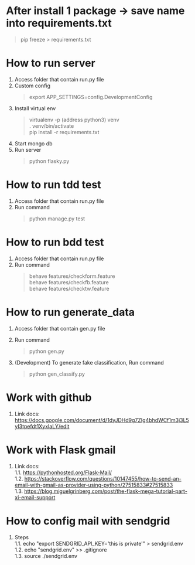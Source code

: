 After install 1 package -> save name into requirements.txt
=======================================
 > pip freeze > requirements.txt

How to run server
=======================================
1. Access folder that contain run.py file
2. Custom config
    > export APP_SETTINGS=config.DevelopmentConfig
3. Install virtual env
    > virtualenv -p (address python3) venv <br>
     . venv/bin/activate <br>
     pip install -r requirements.txt
4. Start mongo db
5. Run server
    > python flasky.py <br>

How to run tdd test
=======================================
1. Access folder that contain run.py file
2. Run command
    > python manage.py test
    
How to run bdd test
=======================================
1. Access folder that contain run.py file
2. Run command
    > behave features/checkform.feature <br>
     behave features/checkfb.feature <br>
     behave features/checktw.feature
                  
How to run generate_data
=======================================
1. Access folder that contain gen.py file
2. Run command
    > python gen.py <br>

3. (Development) To generate fake classification, Run command
    > python gen_classify.py <br>

Work with github
=======================================
1. Link docs: https://docs.google.com/document/d/1dyJDHd9g7ZIg4bhdWCf1m3j3L5yI3tpefdt1XyxIaLY/edit

Work with Flask gmail
=======================================
1. Link docs: <br>
1.1. https://pythonhosted.org/Flask-Mail/ <br>
1.2. https://stackoverflow.com/questions/10147455/how-to-send-an-email-with-gmail-as-provider-using-python/27515833#27515833<br>
1.3. https://blog.miguelgrinberg.com/post/the-flask-mega-tutorial-part-xi-email-support<br>

How to config mail with sendgrid
=======================================
1. Steps <br>
1.1. echo "export SENDGRID_API_KEY='this is private'" > sendgrid.env <br>
1.2. echo "sendgrid.env" >> .gitignore <br>
1.3. source ./sendgrid.env <br>
